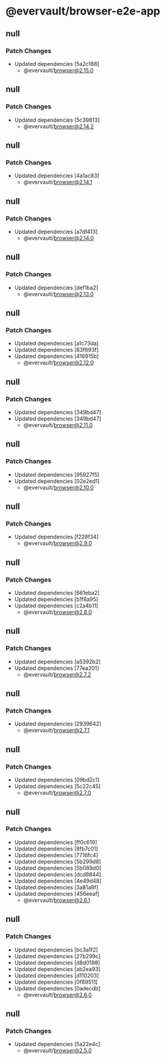 # @evervault/browser-e2e-app

## null

### Patch Changes

- Updated dependencies [5a2c188]
  - @evervault/browser@2.15.0

## null

### Patch Changes

- Updated dependencies [5c39813]
  - @evervault/browser@2.14.2

## null

### Patch Changes

- Updated dependencies [4a1ac83]
  - @evervault/browser@2.14.1

## null

### Patch Changes

- Updated dependencies [a7df413]
  - @evervault/browser@2.14.0

## null

### Patch Changes

- Updated dependencies [def1ba2]
  - @evervault/browser@2.13.0

## null

### Patch Changes

- Updated dependencies [a1c73da]
- Updated dependencies [83f693f]
- Updated dependencies [416915b]
  - @evervault/browser@2.12.0

## null

### Patch Changes

- Updated dependencies [349bd47]
- Updated dependencies [349bd47]
  - @evervault/browser@2.11.0

## null

### Patch Changes

- Updated dependencies [95927f5]
- Updated dependencies [02e2ed1]
  - @evervault/browser@2.10.0

## null

### Patch Changes

- Updated dependencies [f228f34]
  - @evervault/browser@2.9.0

## null

### Patch Changes

- Updated dependencies [661eba2]
- Updated dependencies [b1f8a95]
- Updated dependencies [c2a4b11]
  - @evervault/browser@2.8.0

## null

### Patch Changes

- Updated dependencies [a5392b2]
- Updated dependencies [77ea201]
  - @evervault/browser@2.7.2

## null

### Patch Changes

- Updated dependencies [2939642]
  - @evervault/browser@2.7.1

## null

### Patch Changes

- Updated dependencies [09bd2c1]
- Updated dependencies [5c22c45]
  - @evervault/browser@2.7.0

## null

### Patch Changes

- Updated dependencies [ff0c619]
- Updated dependencies [8fb7c01]
- Updated dependencies [7716fc4]
- Updated dependencies [5b299d8]
- Updated dependencies [5b089d0]
- Updated dependencies [dcd8844]
- Updated dependencies [4e49d48]
- Updated dependencies [3a81a8f]
- Updated dependencies [456eeaf]
  - @evervault/browser@2.6.1

## null

### Patch Changes

- Updated dependencies [bc3a1f2]
- Updated dependencies [27b299c]
- Updated dependencies [d8d0198]
- Updated dependencies [ab2ea93]
- Updated dependencies [d110203]
- Updated dependencies [0f89511]
- Updated dependencies [0adecdb]
  - @evervault/browser@2.6.0

## null

### Patch Changes

- Updated dependencies [5a22e4c]
  - @evervault/browser@2.5.0
